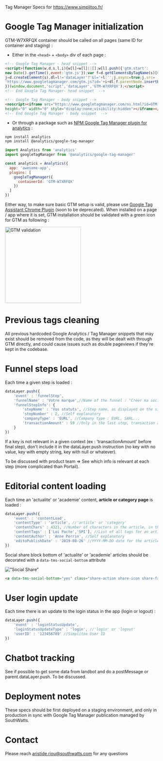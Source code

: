 Tag Manager Specs for https://www.simplitoo.fr/

# Google Tag Manager initialization

GTM-W7XRFQX container should be called on all pages (same ID for container and staging) : 

- Either in the ```<head>``` + ```<body>``` div of each page :

```html
<!-- Google Tag Manager - head snippet -->
<script>(function(w,d,s,l,i){w[l]=w[l]||[];w[l].push({'gtm.start':
new Date().getTime(),event:'gtm.js'});var f=d.getElementsByTagName(s)[0],
j=d.createElement(s),dl=l!='dataLayer'?'&l='+l:'';j.async=true;j.src=
'https://www.googletagmanager.com/gtm.js?id='+i+dl;f.parentNode.insertBefore(j,f);
})(window,document,'script','dataLayer','GTM-W7XRFQX');</script>
<!-- End Google Tag Manager- head snippet  -->
```

```html
<!-- Google Tag Manager - body snippet -->
<noscript><iframe src="https://www.googletagmanager.com/ns.html?id=GTM-W7XRFQX"
height="0" width="0" style="display:none;visibility:hidden"></iframe></noscript>
<!-- End Google Tag Manager - body snippet  -->
```

- Or through a package such as [NPM Google Tag Manager plugin for analytics](https://www.npmjs.com/package/@analytics/google-tag-manager) :

```bash
npm install analytics
npm install @analytics/google-tag-manager
```

```javascript
import Analytics from 'analytics'
import googleTagManager from '@analytics/google-tag-manager'

const analytics = Analytics({
  app: 'awesome-app',
  plugins: [
    googleTagManager({
      containerId: 'GTM-W7XRFQX'
    })
  ]
})
```

Either way, to make sure basic GTM setup is valid, please use [Google Tag Assistant Chrome Plugin](https://chrome.google.com/webstore/detail/tag-assistant-legacy-by-g/kejbdjndbnbjgmefkgdddjlbokphdefk?hl=fr)
(soon to be deprecated). When installed on a page / app where it is set, GTM installation should be validated with a green icon for GTM as following :

<img src="https://i.ibb.co/HY2rm5S/Capture-d-cran-2021-01-22-102033.png" alt="GTM validation" width="250"/>

# Previous tags cleaning

All previous hardcoded Google Analytics / Tag Manager snippets that may exist should be removed from the code, as they will be dealt with through GTM directly, and could cause issues such as double pageviews if they're kept in the codebase.

# Funnel steps load

Each time a given step is loaded :

```javascript
dataLayer.push({
    'event' : 'funnelStep',
    'funnelName' : 'Votre marque',//Name of the funnel : "Créer ma société", "Créer mon association", "Protéger ma marque"...
    'funnelStepInfo': {
        'stepName' : 'Vos statuts', //Step name, as displayed on the site
        'stepNumber' : 2, //Self explanatory
        'companyType' : 'EURL', //Company type : EURL, SARL...
        'transactionAmount' : 59 //Only in the last step, transaction amount
    }
})
```

If a key is not relevant in a given context (ex : 'transactionAmount' before final step), don't include it in the dataLayer.push instruction (no key with no value, key with empty string, key with null or whatever).

To be discussed with product team => See which info is relevant at each step (more complicated than Portail).

# Editorial content loading

Each time an 'actualite' or 'academie' content, **article or category page** is loaded : 

```javascript
dataLayer.push({
    'event' : 'contentLoad',
    'contentType' : 'article', //'article' or 'category'
    'contentChars' : 4321, //Number of characters in the article, in the case of 'article' only
    'contentTags' : ['Loi Pacte','SPI'], //List of all tags for an article in a JS array
    'contentAuthor' : 'Anne Perrin', //Self explanatory
    'editoPublishDate' : '2019-08-26' //YYYY-MM-DD date for the article publication date, in the case of 'article' only
})
```

Social share block bottom of 'actualite' or 'academie' articles should be decorated with a ```data-tms-social-bottom``` attribute

!["Social Share"](https://i.ibb.co/DCh3DCv/social.jpg)

```html
<a data-tms-social-bottom="yes" class="share-action share-icon share-facebook" href="https://www.facebook.com/sharer.php?u=https%3A%2F%2Fstaging.simplitoo.fr%2Factualites%2Fles-changements-apportes-par-la-loi-pacte%2F" original-title="Facebook"><i class="rbi rbi-facebook"></i><span>Share on Facebook</span></a>
```

# User login update

Each time there is an update to the login status in the app (login or logout) :

```javascript
dataLayer.push({
    'event' : 'loginStatusUpdate',
    'loginStatusUpdateType' : 'login', //'login' or 'logout'
    'userID' : '123456789' //Simplitoo User ID 
})
```

# Chatbot tracking

See if possible to get some data from landbot and do a postMessage or parent.dataLayer.push. To be discussed.

# Deployment notes

These specs should be first deployed on a staging environment, and only in production in sync with Google Tag Manager publication managed by SouthWatts.

# Contact

Please reach aristide.riou@southwatts.com for any questions